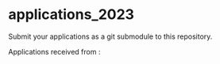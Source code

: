 # applications_2023
Submit your applications as a git submodule to this repository.

Applications received from :

